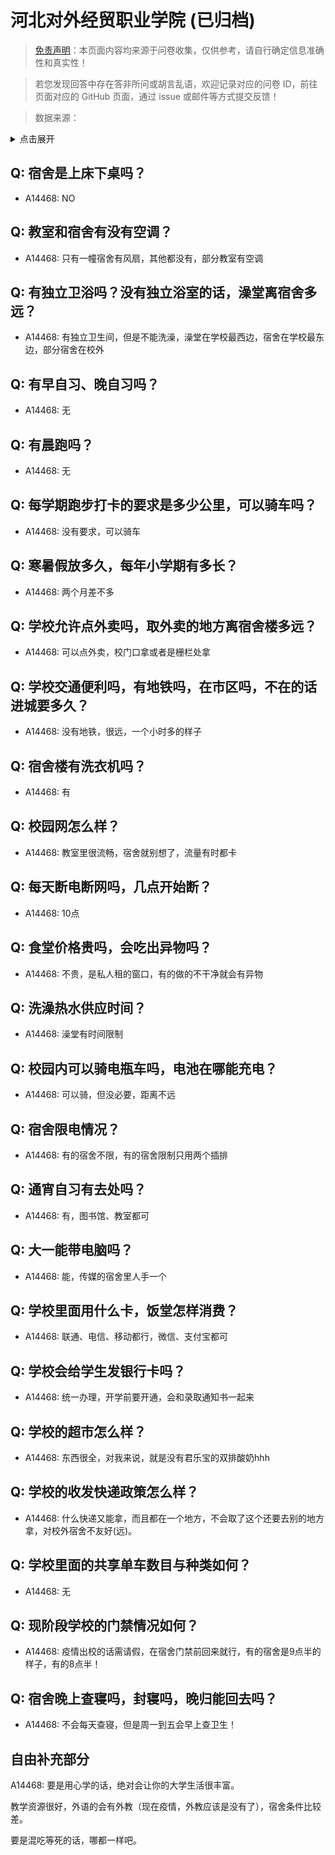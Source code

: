 # 河北对外经贸职业学院 (已归档)

> [免责声明](https://colleges.chat/#_3)：本页面内容均来源于问卷收集，仅供参考，请自行确定信息准确性和真实性！

> 若您发现回答中存在答非所问或胡言乱语，欢迎记录对应的问卷 ID，前往页面对应的 GitHub 页面，通过 issue 或邮件等方式提交反馈！

> 数据来源：

<details><summary>点击展开</summary>
<ul>
<li>A14468: 匿名 (2022 年 07 月)</li>
</ul>
</details>

## Q: 宿舍是上床下桌吗？

- A14468: NO

## Q: 教室和宿舍有没有空调？

- A14468: 只有一幢宿舍有风扇，其他都没有，部分教室有空调

## Q: 有独立卫浴吗？没有独立浴室的话，澡堂离宿舍多远？

- A14468: 有独立卫生间，但是不能洗澡，澡堂在学校最西边，宿舍在学校最东边，部分宿舍在校外

## Q: 有早自习、晚自习吗？

- A14468: 无

## Q: 有晨跑吗？

- A14468: 无

## Q: 每学期跑步打卡的要求是多少公里，可以骑车吗？

- A14468: 没有要求，可以骑车

## Q: 寒暑假放多久，每年小学期有多长？

- A14468: 两个月差不多

## Q: 学校允许点外卖吗，取外卖的地方离宿舍楼多远？

- A14468: 可以点外卖，校门口拿或者是栅栏处拿

## Q: 学校交通便利吗，有地铁吗，在市区吗，不在的话进城要多久？

- A14468: 没有地铁，很远，一个小时多的样子

## Q: 宿舍楼有洗衣机吗？

- A14468: 有

## Q: 校园网怎么样？

- A14468: 教室里很流畅，宿舍就别想了，流量有时都卡

## Q: 每天断电断网吗，几点开始断？

- A14468: 10点

## Q: 食堂价格贵吗，会吃出异物吗？

- A14468: 不贵，是私人租的窗口，有的做的不干净就会有异物

## Q: 洗澡热水供应时间？

- A14468: 澡堂有时间限制

## Q: 校园内可以骑电瓶车吗，电池在哪能充电？

- A14468: 可以骑，但没必要，距离不远

## Q: 宿舍限电情况？

- A14468: 有的宿舍不限，有的宿舍限制只用两个插排

## Q: 通宵自习有去处吗？

- A14468: 有，图书馆、教室都可

## Q: 大一能带电脑吗？

- A14468: 能，传媒的宿舍里人手一个

## Q: 学校里面用什么卡，饭堂怎样消费？

- A14468: 联通、电信、移动都行，微信、支付宝都可

## Q: 学校会给学生发银行卡吗？

- A14468: 统一办理，开学前要开通，会和录取通知书一起来

## Q: 学校的超市怎么样？

- A14468: 东西很全，对我来说，就是没有君乐宝的双排酸奶hhh

## Q: 学校的收发快递政策怎么样？

- A14468: 什么快递又能拿，而且都在一个地方，不会取了这个还要去别的地方拿，对校外宿舍不友好(远)。

## Q: 学校里面的共享单车数目与种类如何？

- A14468: 无

## Q: 现阶段学校的门禁情况如何？

- A14468: 疫情出校的话需请假，在宿舍门禁前回来就行，有的宿舍是9点半的样子，有的8点半！

## Q: 宿舍晚上查寝吗，封寝吗，晚归能回去吗？

- A14468: 不会每天查寝，但是周一到五会早上查卫生！

## 自由补充部分

A14468: 要是用心学的话，绝对会让你的大学生活很丰富。

教学资源很好，外语的会有外教（现在疫情，外教应该是没有了），宿舍条件比较差。

要是混吃等死的话，哪都一样吧。